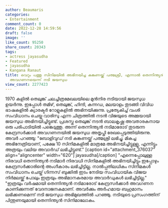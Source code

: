 ```yaml
---
author: Beaumaris
categories:
- Entertainment
comment_count: 0
date: 2022-12-28 14:59:56
draft: false
image: ''
like_count: 95250
share_count: 20343
tags:
- actress jayasudha
- Featured
- jayasudha
- Kangana Ranaut
title: വെറും പത്തു സിനിമയിൽ അഭിനയിച്ച കങ്കണയ്ക്ക് പത്മശ്രീ, എന്നാൽ തെന്നിന്ത്യൻ നടികൾക്ക്
  അവഗണനയെന്ന് നടി ജയസുധ
view_count: 2277423
---
```


1970 കളിൽ തെലുങ്ക് ചലച്ചിത്രമേഖലയിലെ മുൻനിര നടിയായി ജയസുധ ഉയർന്നു. ഇപ്പോൾ തമിഴ്, തെലുങ്ക്, ഹിന്ദി, കന്നഡ, മലയാളം തുടങ്ങി വിവിധ ഭാഷകളിൽ ക്യാരക്ടർ റോളുകളിൽ അഭിനയിക്കുന്നു. പ്രത്യേകിച്ച് വംശി സംവിധാനം ചെയ്ത വാരിസു എന്ന ചിത്രത്തിൽ നടൻ വിജയുടെ അമ്മയായി ജയസുധ അഭിനയിച്ചിട്ടുണ്ട്. പ്രശസ്ത തെലുങ്ക് നടൻ ബാലകൃഷ്ണ അവതാരകനായ ഒരു പരിപാടിയിൽ പങ്കെടുത്തു. അന്ന് തെന്നിന്ത്യൻ നടിമാരോട് തുടരുന്ന കേന്ദ്രസർക്കാർ അവഗണനയിൽ ജയസുധ അതൃപ്തി രേഖപ്പെടുത്തിയിരുന്നു. അവർ പറഞ്ഞു: "ബോളിവുഡ് നടി കങ്കണയ്ക്ക് പത്മശ്രീ ലഭിച്ചു. മികച്ച അഭിനേത്രിയാണ്, പക്ഷേ 10 സിനിമകളിൽ മാത്രമേ അഭിനയിച്ചിട്ടുള്ളൂ, എന്നിട്ടും അത്രയും വലിയ അവാർഡ് ലഭിച്ചിട്ടുണ്ട്." [caption id="attachment_376037" align="aligncenter" width="620"] jayasudha[/caption] "എന്നെപ്പോലുള്ള നിരവധി തെന്നിന്ത്യൻ നടിമാർ നിരവധി സിനിമകളിൽ അഭിനയിച്ചിട്ടും ഇപ്പോഴും കേന്ദ്രസർക്കാരിന്റെ അംഗീകാരം ലഭിച്ചിട്ടില്ല. നാൽപ്പതിലധികം സിനിമകൾ സംവിധാനം ചെയ്ത് ഗിന്നസ് ബുക്കിൽ ഇടം നേടിയ സംവിധായിക വിജയ നിർമലയ്ക്ക് പോലും ഇത്രയും അഭിമാനകരമായ അവാർഡുകൾ ലഭിച്ചിട്ടില്ല." "ഇത്രയും വർഷമായി തെന്നിന്ത്യൻ നടിമാരോട് കേന്ദ്രസർക്കാർ അവഗണന കാണിക്കുന്നത് വേദനാജനകമാണ്. അവർക്കും അർഹമായ ബഹുമാനം ലഭിക്കണമെന്ന് നടി ജയസുധ അഭിമുഖത്തിൽ പറഞ്ഞു. നടിയുടെ പ്രസംഗത്തിന് പിന്തുണയുമായി തെന്നിന്ത്യൻ സിനിമാലോകം.